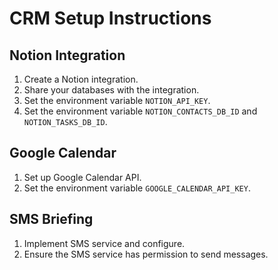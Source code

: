 # CRM Setup Instructions

## Notion Integration
1. Create a Notion integration.
2. Share your databases with the integration.
3. Set the environment variable `NOTION_API_KEY`.
4. Set the environment variable `NOTION_CONTACTS_DB_ID` and `NOTION_TASKS_DB_ID`.

## Google Calendar
1. Set up Google Calendar API.
2. Set the environment variable `GOOGLE_CALENDAR_API_KEY`.

## SMS Briefing
1. Implement SMS service and configure.
2. Ensure the SMS service has permission to send messages.
